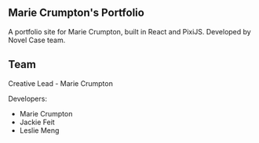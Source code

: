 ## Marie Crumpton's Portfolio

A portfolio site for Marie Crumpton, built in React and PixiJS. Developed by Novel Case team.

## Team

Creative Lead - Marie Crumpton

Developers:

- Marie Crumpton
- Jackie Feit
- Leslie Meng

